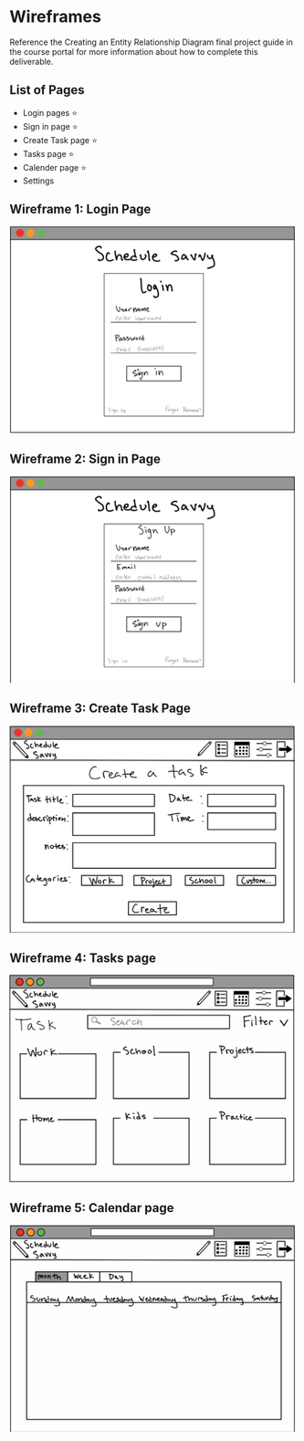 # Wireframes

Reference the Creating an Entity Relationship Diagram final project guide in the course portal for more information about how to complete this deliverable.

## List of Pages

- Login pages ⭐
- Sign in page ⭐
- Create Task page ⭐
- Tasks page ⭐
- Calender page ⭐
- Settings  

## Wireframe 1: Login Page

<img src="../assets/login.png" width="500" height="auto" alt="Login page wireframe">


## Wireframe 2: Sign in Page

<img src="../assets/signup.png" width="500" height="auto" alt="Sign up page wireframe">

## Wireframe 3: Create Task Page

<img src="../assets/create-task.png" width="500" height="auto" alt="Create task page wireframe">

## Wireframe 4: Tasks page

<img src="../assets/task.png" width="500" height="auto" alt="All task page wireframe">

## Wireframe 5: Calendar page

<img src="../assets/calendar.png" width="500" height="auto" alt="Calendar page wireframe">